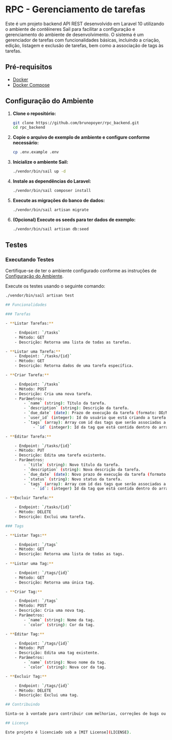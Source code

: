 # RPC - Gerenciamento de tarefas

Este é um projeto backend API REST desenvolvido em Laravel 10 utilizando o ambiente de contêineres Sail para facilitar a configuração e gerenciamento do ambiente de desenvolvimento. O sistema é um gerenciador de tarefas com funcionalidades básicas, incluindo a criação, edição, listagem e exclusão de tarefas, bem como a associação de tags às tarefas.

## Pré-requisitos

- [Docker](https://www.docker.com/get-started)
- [Docker Compose](https://docs.docker.com/compose/install/)

## Configuração do Ambiente

1. **Clone o repositório:**

    ```bash
    git clone https://github.com/brunopoyer/rpc_backend.git
    cd rpc_backend
    ```

2. **Copie o arquivo de exemplo de ambiente e configure conforme necessário:**

    ```bash
    cp .env.example .env
    ```

3. **Inicialize o ambiente Sail:**

    ```bash
    ./vendor/bin/sail up -d
    ```

4. **Instale as dependências do Laravel:**

    ```bash
    ./vendor/bin/sail composer install
    ```

5. **Execute as migrações do banco de dados:**

    ```bash
    ./vendor/bin/sail artisan migrate
    ```

6. **(Opcional) Execute os seeds para ter dados de exemplo:**

    ```bash
    ./vendor/bin/sail artisan db:seed
    ```
## Testes

### Executando Testes

Certifique-se de ter o ambiente configurado conforme as instruções de [Configuração do Ambiente](#configuração-do-ambiente).

Execute os testes usando o seguinte comando:

```bash
./vendor/bin/sail artisan test

## Funcionalidades

### Tarefas

- **Listar Tarefas:**

    - Endpoint: `/tasks`
    - Método: GET
    - Descrição: Retorna uma lista de todas as tarefas.

- **Listar uma Tarefa:**
    - Endpoint: `/tasks/{id}`
    - Método: GET
    - Descrição: Retorna dados de uma tarefa específica.

- **Criar Tarefa:**

    - Endpoint: `/tasks`
    - Método: POST
    - Descrição: Cria uma nova tarefa.
    - Parâmetros:
        - `name` (string): Título da tarefa.
        - `description` (string): Descrição da tarefa.
        - `due_date` (date): Prazo de execução da tarefa (formato: DD/MM/YYYY).
        - `user_id` (integer): Id do usuário que está criando a tarefa.
        - `tags` (array): Array com id das tags que serão associadas a tarefa.
            - `id` (integer): Id da tag que está contida dentro do array de tags. 

- **Editar Tarefa:**

    - Endpoint: `/tasks/{id}`
    - Método: PUT
    - Descrição: Edita uma tarefa existente.
    - Parâmetros:
        - `title` (string): Novo título da tarefa.
        - `description` (string): Nova descrição da tarefa.
        - `due_date` (date): Novo prazo de execução da tarefa (formato: YYYY-MM-DD).
        - `status` (string): Novo status da tarefa.
        - `tags` (array): Array com id das tags que serão associadas a tarefa.
            - `id`: (integer) Id da tag que está contida dentro do array de tags. 

- **Excluir Tarefa:**

    - Endpoint: `/tasks/{id}`
    - Método: DELETE
    - Descrição: Exclui uma tarefa.

### Tags

- **Listar Tags:**

    - Endpoint: `/tags`
    - Método: GET
    - Descrição: Retorna uma lista de todas as tags.
 
- **Listar uma Tag:**

    - Endpoint: `/tags/{id}`
    - Método: GET
    - Descrição: Retorna uma única tag.

- **Criar Tag:**

    - Endpoint: `/tags`
    - Método: POST
    - Descrição: Cria uma nova tag.
    - Parâmetros:
        - `name` (string): Nome da tag.
        - `color` (string): Cor da tag.

- **Editar Tag:**

    - Endpoint: `/tags/{id}`
    - Método: PUT
    - Descrição: Edita uma tag existente.
    - Parâmetros:
        - `name` (string): Novo nome da tag.
        - `color` (string): Nova cor da tag.

- **Excluir Tag:**

    - Endpoint: `/tags/{id}`
    - Método: DELETE
    - Descrição: Exclui uma tag.

## Contribuindo

Sinta-se à vontade para contribuir com melhorias, correções de bugs ou novas funcionalidades. Abra uma **issue** para discussões ou envie um **pull request**.

## Licença

Este projeto é licenciado sob a [MIT License](LICENSE).
